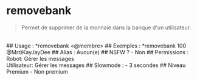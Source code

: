 # removebank

> Permet de supprimer de la monnaie dans la banque d'un utilisateur.

<br>
## Usage :
*removebank <quantité> <@membre>
## Exemples :
*removebank 100 @Mr¤KayJayDee
## Alias :
Aucun(e)
## NSFW ?
- Non
## Permissions :
Robot: Gérer les messages
<br>
Utilisateur: Gérer les messages
## Slowmode :
- 3 secondes
## Niveau Premium
- Non premium